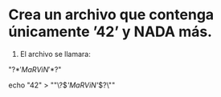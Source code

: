 # Crea un archivo que contenga únicamente ’42’ y NADA más.

1. El archivo se llamara:

"\?$*'MaRViN'*$?\"

echo "42" > "\"\\?\$*'MaRViN'*\$?\\\""